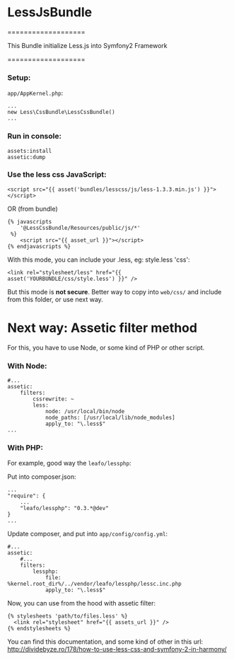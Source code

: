 # LessJsBundle
===================

This Bundle initialize Less.js into Symfony2 Framework

===================
### Setup:

`app/AppKernel.php`:
```
...
new Less\CssBundle\LessCssBundle()
...
```

### Run in console:
```
assets:install
assetic:dump
```

### Use the less css JavaScript:

```
<script src="{{ asset('bundles/lesscss/js/less-1.3.3.min.js') }}"></script>
```
OR (from bundle)
```
{% javascripts
    '@LessCssBundle/Resources/public/js/*'
 %}
    <script src="{{ asset_url }}"></script>
{% endjavascripts %}
```

With this mode, you can include your .less, eg: style.less 'css':
```
<link rel="stylesheet/less" href="{{ asset('YOURBUNDLE/css/style.less') }}" />
```
But this mode is <b>not secure</b>. Better way to copy into `web/css/` and include from this folder, or use next way.

# Next way: Assetic filter method

For this, you have to use Node, or some kind of PHP or other script.

### With Node:

```
#...
assetic:
    filters:
        cssrewrite: ~
        less:
            node: /usr/local/bin/node
            node_paths: [/usr/local/lib/node_modules]
            apply_to: "\.less$"
...
```

### With PHP:
For example, good way the `leafo/lessphp`:

Put into composer.json:
```
...
"require": {
    ...
    "leafo/lessphp": "0.3.*@dev"
}
...
```

Update composer, and put into `app/config/config.yml`:

```
#...
assetic:
    #...
    filters:
        lessphp:
            file: %kernel.root_dir%/../vendor/leafo/lessphp/lessc.inc.php
            apply_to: "\.less$"
```


Now, you can use from the hood with assetic filter:
```
{% stylesheets 'path/to/files.less' %}
  <link rel="stylesheet" href="{{ assets_url }}" />
{% endstylesheets %} 
```

You can find this documentation, and some kind of other in this url:<br/>
http://dividebyze.ro/178/how-to-use-less-css-and-symfony-2-in-harmony/
